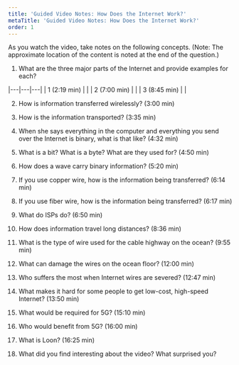 ```yaml
---
title: 'Guided Video Notes: How Does the Internet Work?'
metaTitle: 'Guided Video Notes: How Does the Internet Work?'
order: 1
---
```


As you watch the video, take notes on the following concepts. (Note: The approximate location of the content is noted at the end of the question.)

1. What are the three major parts of the Internet and provide examples for each?  

|---|---|---|
| 1 (2:19 min) | |
| 2 (7:00 min) | |
| 3 (8:45 min) | |

2. How is information transferred wirelessly? (3:00 min) 

3. How is the information transported? (3:35 min) 

4. When she says everything in the computer and everything you send over the Internet is binary, what is that like? (4:32 min)

5. What is a bit? What is a byte? What are they used for? (4:50 min)  

6. How does a wave carry binary information? (5:20 min)

7. If you use copper wire, how is the information being transferred? (6:14 min)

8. If you use fiber wire, how is the information being transferred? (6:17 min)

9. What do ISPs do? (6:50 min)

10. How does information travel long distances? (8:36 min)

11. What is the type of wire used for the cable highway on the ocean? (9:55 min)

12. What can damage the wires on the ocean floor? (12:00 min)

13. Who suffers the most when Internet wires are severed? (12:47 min)

14. What makes it hard for some people to get low-cost, high-speed Internet? (13:50 min)

15. What would be required for 5G? (15:10 min)

16. Who would benefit from 5G? (16:00 min)

17. What is Loon? (16:25 min)

18. What did you find interesting about the video? What surprised you?
